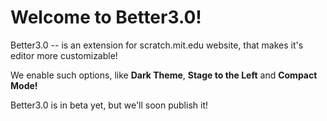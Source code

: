 # Welcome to Better3.0!
Better3.0 -- is an extension for scratch.mit.edu website, that makes it's editor more customizable! 

We enable such options, like <strong>Dark Theme</strong>, <strong>Stage to the Left</strong> and <strong>Compact Mode!</strong>

Better3.0 is in beta yet, but we'll soon publish it!
